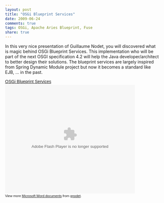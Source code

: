 ```yaml
---
layout: post
title: "OSGi Blueprint Services"
date: 2009-06-24
comments: true
tags: OSGi, Apache Aries Blueprint, Fuse
share: true
---
```


In this very nice presentation of Guillaume Nodet, you will discovered what is magic behind OSGi Blueprint Services. This implementation who will be part of the next OSGI specification 4.2 will help the Java developer/architect to better design their solutions. The blueprint services are largely inspired from Spring Dynamic Module project but now it becomes a standard like EJB, ... in the past.

<div style="width: 425px; text-align: left;" id="__ss_1622424"><a style="margin: 12px 0pt 3px; font-family: Helvetica,Arial,Sans-serif; font-style: normal; font-variant: normal; font-weight: normal; font-size: 14px; line-height: normal; font-size-adjust: none; font-stretch: normal; display: block; text-decoration: underline;" href="http://www.slideshare.net/gnodet/osgi-blueprint-services-1622424?type=powerpoint" title="OSGi Blueprint Services">OSGi Blueprint Services</a><object style="margin: 0px;" width="425" height="355"><param name="movie" value="http://static.slidesharecdn.com/swf/ssplayer2.swf?doc=blueprintservices-090622184559-phpapp01&amp;stripped_title=osgi-blueprint-services-1622424"><param name="allowFullScreen" value="true"><param name="allowScriptAccess" value="always"><embed src="http://static.slidesharecdn.com/swf/ssplayer2.swf?doc=blueprintservices-090622184559-phpapp01&amp;stripped_title=osgi-blueprint-services-1622424" type="application/x-shockwave-flash" allowscriptaccess="always" allowfullscreen="true" width="425" height="355"></embed></object><div style="font-size: 11px; font-family: tahoma,arial; height: 26px; padding-top: 2px;">View more <a style="text-decoration: underline;" href="http://www.slideshare.net/">Microsoft Word documents</a> from <a style="text-decoration: underline;" href="http://www.slideshare.net/gnodet">gnodet</a>.
